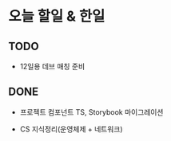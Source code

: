 # 오늘 할일 & 한일

## TODO

- 12일용 데브 매칭 준비

## DONE

- 프로젝트 컴포넌트 TS, Storybook 마이그레이션

- CS 지식정리(운영체제 + 네트워크)
